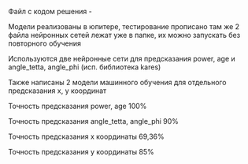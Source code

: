 Файл с кодом решения - 

Модели реализованы в юпитере, тестирование прописано там же
2 файла нейронных сетей лежат уже в папке, их можно запускать без повторного обучения

Используются две нейронные сети для предсказания power, age и angle_tetta, angle_phi (исп. библиотека kares)

Также написаны 2 модели машинного обучения для отдельного предсказания x, y координат

Точность предсказания power, age
100%

Точность предсказания angle_tetta, angle_phi
90%

Точность предсказания x координаты
69,36%

Точность предсказания y координаты
85%
